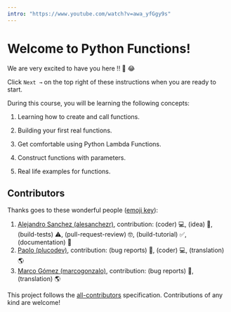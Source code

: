 ```yaml
---
intro: "https://www.youtube.com/watch?v=awa_yfGgy9s"
---
```


# Welcome to Python Functions!

We are very excited to have you here !! 🎉 😂

Click `Next →` on the top right of these instructions when you are ready to start.

During this course, you will be learning the following concepts:

1. Learning how to create and call functions.

2. Building your first real functions.

3. Get comfortable using Python Lambda Functions.

4. Construct functions with parameters.

5. Real life examples for functions.

## Contributors

Thanks goes to these wonderful people ([emoji key](https://github.com/kentcdodds/all-contributors#emoji-key)):

1. [Alejandro Sanchez (alesanchezr)](https://github.com/alesanchezr), contribution: (coder) 💻, (idea) 🤔, (build-tests) ⚠️, (pull-request-review) 🤓, (build-tutorial) ✅, (documentation) 📖
2. [Paolo (plucodev)](https://github.com/plucodev), contribution: (bug reports) 🐛, (coder) 💻, (translation) 🌎
3. [Marco Gómez (marcogonzalo)](https://github.com/marcogonzalo), contribution: (bug reports) 🐛, (translation) 🌎

This project follows the [all-contributors](https://github.com/kentcdodds/all-contributors) specification. Contributions of any kind are welcome!
